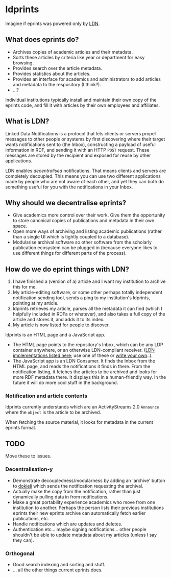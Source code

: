 # ldprints

Imagine if eprints was powered only by [LDN](https://www.w3.org/TR/ldn).

## What does eprints do?

* Archives copies of academic articles and their metadata.
* Sorts these articles by criteria like year or department for easy browsing.
* Provides search over the article metadata.
* Provides statistics about the articles.
* Provides an interface for academics and administrators to add articles and metadata to the respository (I think?).
* ...?

Individual institutions typically install and maintain their own copy of the eprints code, and fill it with articles by their own employees and affiliates.

## What is LDN?

Linked Data Notifications is a protocol that lets clients or servers propel messages to other people or systems by first discovering where their target wants notifications sent to (the Inbox), constructing a payload of useful information in RDF, and sending it with an HTTP `POST` request. These messages are stored by the recipient and exposed for reuse by other applications.

LDN enables *decentralised* notifications. That means clients and servers are completely decoupled. This means you can use two different applications made by people who are not aware of each other, and yet they can both do something useful for you with the notifications in your Inbox.

## Why should we decentralise eprints?

* Give academics more control over their work. Give them the opportunity to store canonical copies of publications and metadata in their own space.
* Open more ways of archiving and listing academic publications (rather than a single UI which is tightly coupled to a database).
* Modularise archival software so other software from the scholarly publication ecosystem can be plugged in (because everyone likes to use different things for different parts of the process).

## How do we do eprint things with LDN?

1. I have finished a (version of a) article and I want my institution to archive this for me.
2. My article-editing software, or some other perhaps totally independent notification sending tool, sends a ping to my institution's ldprints, pointing at my article.
3. ldprints retrieves my article, parses all the metadata it can find (which I helpfully included in RDFa or whatever), and also takes a full copy of the article and stores it, and adds it to its index.
4. My article is now listed for people to discover.

ldprints is an HTML page and a JavaScript app. 

* The HTML page points to the repository's Inbox, which can be any LDP container anywhere, or an otherwise LDN-compliant receiver. ([LDN implementations listed here](http://linkedresearch.org/ldn/tests/summary); use one of these or [write your own](https://rhiaro.co.uk/2017/07/diy-inbox)..).
* The JavaScript app is an LDN Consumer. It finds the Inbox from the HTML page, and reads the notifications it finds in there. From the notification listing, it fetches the articles to be archived and looks for more RDF metadata there. It displays this in a human-friendly way. In the future it will do more cool stuff in the background.

### Notification and article contents

ldprints currently understands which are an ActivityStreams 2.0 `Announce` where the `object` is the article to be archived.

When fetching the source material, it looks for metadata in the current eprints format.

## TODO 

Move these to issues.

### Decentralisation-y

* Demonstrate decoupledness/modularness by adding an 'archive' button to [dokieli](https://dokie.li) which sends the notification requesting the archival.
* Actually make the copy from the notification, rather than just dynamically pulling data in from notifications.
* Make a great portability experience academics who move from one institution to another. Perhaps the person lists their previous institutions eprints their new eprints archive can automatically fetch earlier publications, etc.
* Handle notifications which are updates and deletes.
* Authentication etc... maybe signing notifications... other people shouldn't be able to update metadata about my articles (unless I say they can).

### Orthogonal

* Good search indexing and sorting and stuff.
* ... all the other things current eprints does.